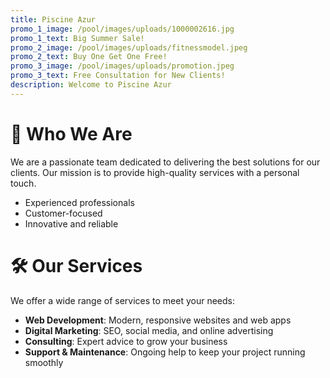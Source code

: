 ```yaml
---
title: Piscine Azur
promo_1_image: /pool/images/uploads/1000002616.jpg
promo_1_text: Big Summer Sale!
promo_2_image: /pool/images/uploads/fitnessmodel.jpeg
promo_2_text: Buy One Get One Free!
promo_3_image: /pool/images/uploads/promotion.jpeg
promo_3_text: Free Consultation for New Clients!
description: Welcome to Piscine Azur
---
```


# 👥 Who We Are

We are a passionate team dedicated to delivering the best solutions for our clients. Our mission is to provide high-quality services with a personal touch.

- Experienced professionals
- Customer-focused
- Innovative and reliable

# 🛠️ Our Services

We offer a wide range of services to meet your needs:

- **Web Development**: Modern, responsive websites and web apps
- **Digital Marketing**: SEO, social media, and online advertising
- **Consulting**: Expert advice to grow your business
- **Support & Maintenance**: Ongoing help to keep your project running smoothly
